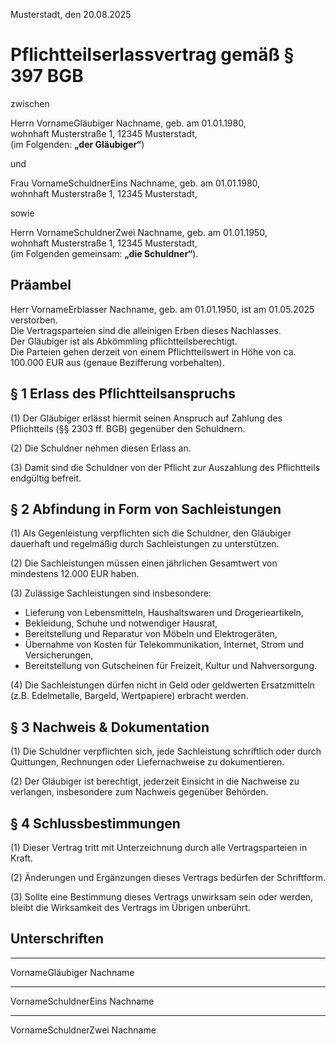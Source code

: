 Musterstadt, den 20.08.2025

# Pflichtteilserlassvertrag gemäß § 397 BGB

zwischen

Herrn VornameGläubiger Nachname, geb. am 01.01.1980,  
wohnhaft Musterstraße 1, 12345 Musterstadt,  
(im Folgenden: **„der Gläubiger“**)

und

Frau VornameSchuldnerEins Nachname, geb. am 01.01.1980,  
wohnhaft Musterstraße 1, 12345 Musterstadt,  

sowie

Herrn VornameSchuldnerZwei Nachname, geb. am 01.01.1950,  
wohnhaft Musterstraße 1, 12345 Musterstadt,  
(im Folgenden gemeinsam: **„die Schuldner“**).

## Präambel

Herr VornameErblasser Nachname, geb. am 01.01.1950, ist am 01.05.2025 verstorben.  
Die Vertragsparteien sind die alleinigen Erben dieses Nachlasses.  
Der Gläubiger ist als Abkömmling pflichtteilsberechtigt.  
Die Parteien gehen derzeit von einem Pflichtteilswert in Höhe von ca. 100.000 EUR aus (genaue Bezifferung vorbehalten).

## § 1 Erlass des Pflichtteilsanspruchs

(1) Der Gläubiger erlässt hiermit seinen Anspruch auf Zahlung des Pflichtteils (§§ 2303 ff. BGB) gegenüber den Schuldnern.

(2) Die Schuldner nehmen diesen Erlass an.

(3) Damit sind die Schuldner von der Pflicht zur Auszahlung des Pflichtteils endgültig befreit.

## § 2 Abfindung in Form von Sachleistungen

(1) Als Gegenleistung verpflichten sich die Schuldner, den Gläubiger dauerhaft und regelmäßig durch Sachleistungen zu unterstützen.

(2) Die Sachleistungen müssen einen jährlichen Gesamtwert von mindestens 12.000 EUR haben.

(3) Zulässige Sachleistungen sind insbesondere:

- Lieferung von Lebensmitteln, Haushaltswaren und Drogerieartikeln,
- Bekleidung, Schuhe und notwendiger Hausrat,
- Bereitstellung und Reparatur von Möbeln und Elektrogeräten,
- Übernahme von Kosten für Telekommunikation, Internet, Strom und Versicherungen,
- Bereitstellung von Gutscheinen für Freizeit, Kultur und Nahversorgung.

(4) Die Sachleistungen dürfen nicht in Geld oder geldwerten Ersatzmitteln (z.B. Edelmetalle, Bargeld, Wertpapiere) erbracht werden.

## § 3 Nachweis & Dokumentation

(1) Die Schuldner verpflichten sich, jede Sachleistung schriftlich oder durch Quittungen, Rechnungen oder Liefernachweise zu dokumentieren.

(2) Der Gläubiger ist berechtigt, jederzeit Einsicht in die Nachweise zu verlangen, insbesondere zum Nachweis gegenüber Behörden.

## § 4 Schlussbestimmungen

(1) Dieser Vertrag tritt mit Unterzeichnung durch alle Vertragsparteien in Kraft.

(2) Änderungen und Ergänzungen dieses Vertrags bedürfen der Schriftform.

(3) Sollte eine Bestimmung dieses Vertrags unwirksam sein oder werden, bleibt die Wirksamkeit des Vertrags im Übrigen unberührt.

## Unterschriften

_____________________  
VornameGläubiger Nachname

_____________________  
VornameSchuldnerEins Nachname

_____________________  
VornameSchuldnerZwei Nachname

